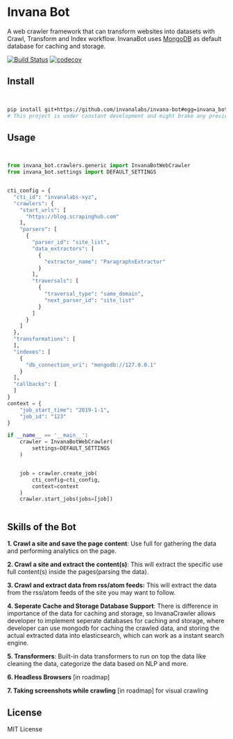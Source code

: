 # Invana Bot

A web crawler framework that can transform websites into datasets with Crawl, 
Transform and Index workflow. InvanaBot uses [MongoDB](https://www.mongodb.com/)
 as default database for caching and storage.


[![Build Status](https://travis-ci.org/invanalabs/invana-bot.svg?branch=master)](https://travis-ci.org/invanalabs/invana-bot) 
[![codecov](https://codecov.io/gh/invanalabs/invana-bot/branch/master/graph/badge.svg)](https://codecov.io/gh/invanalabs/invana-bot) 




## Install

```bash


pip install git+https://github.com/invanalabs/invana-bot#egg=invana_bot
# This project is under constant development and might brake any previous implementation.

```

## Usage

```python


from invana_bot.crawlers.generic import InvanaBotWebCrawler
from invana_bot.settings import DEFAULT_SETTINGS


cti_config = {
  "cti_id": "invanalabs-xyz",
  "crawlers": {
    "start_urls": [
      "https://blog.scrapinghub.com"
    ],
    "parsers": [
      {
        "parser_id": "site_list",
        "data_extractors": [
          {
            "extractor_name": "ParagraphsExtractor"
          }
        ],
        "traversals": [
          {
            "traversal_type": "same_domain",
            "next_parser_id": "site_list"
          }
        ]
      }
    ]
  },
  "transformations": [
  ],
  "indexes": [
    {
      "db_connection_uri": "mongodb://127.0.0.1"
    }
  ],
  "callbacks": [
  ]
}
context = {
    "job_start_time": "2019-1-1",
    "job_id": "123"
}

if __name__ == '__main__':
    crawler = InvanaBotWebCrawler(
        settings=DEFAULT_SETTINGS
    )


    job = crawler.create_job(
        cti_config=cti_config,
        context=context
    )
    crawler.start_jobs(jobs=[job])



```

## Skills of the Bot

**1. Crawl a site and save the page content**: Use full for gathering the data and performing analytics on the page.

**2. Crawl a site and extract the content(s)**: This will extract the specific use full content(s) inside the pages(parsing the data). 

**3. Crawl and extract data from rss/atom feeds:** This will extract the data from the rss/atom feeds of the site you may want to follow.

**4. Seperate Cache and Storage Database Support**: There is difference in importance of the data for caching and storage, so
InvanaCrawler allows developer to implement seperate databases for caching and storage, where developer can use mongodb
for caching the crawled data, and storing the actual extracted data into elasticsearch, which can work as a instant search engine.

**5. Transformers**: Built-in data transformers to run on top the data like cleaning the data, categorize the data based on NLP and more.

**6. Headless Browsers** [in roadmap]

**7. Taking screenshots while crawling** [in roadmap] for visual crawling



## License

MIT License


